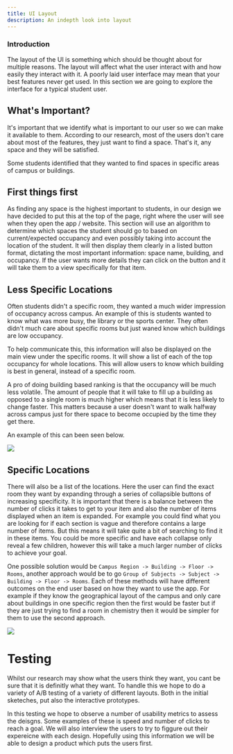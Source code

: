 ```yaml
---
title: UI Layout
description: An indepth look into layout
---
```

### Introduction

The layout of the UI is something which should be thought about for multiple reasons. The layout will affect what the user interact with and how easily they interact with it. A poorly laid user interface may mean that your best features never get used. In this section we are going to explore the interface for a typical student user.

## What's Important?

It's important that we identify what is important to our user so we can make it available to them. According to our research, most of the users don't care about most of the features, they just want to find a space. That's it, any space and they will be satisfied. 

Some students identified that they wanted to find spaces in specific areas of campus or buildings.

## First things first

As finding any space is the highest important to students, in our design we have decided to put this at the top of the page, right where the user will see when they open the app / website. This section will use an algorithm to determine which spaces the student should go to based on current/expected occupancy and even possibly taking into account the location of the student. It will then display them clearly in a listed button format, dictating the most important information: space name, building, and occupancy. If the user wants more details they can click on the button and it will take them to a view specifically for that item.

## Less Specific Locations

Often students didn't a specific room, they wanted a much wider impression of occupancy across campus. An example of this is students wanted to know what was more busy, the library or the sports center. They often didn't much care about specific rooms but just waned know which buildings are low occupancy. 

To help communicate this, this information will also be displayed on the main view under the specific rooms. It will show a list of each of the top occupancy for whole locations. This will allow users to know which building is best in general, instead of a specific room. 

A pro of doing building based ranking is that the occupancy will be much less volatile. The amount of people that it will take to fill up a building as opposed to a single room is much higher which means that it is less likely to change faster. This matters because a user doesn't want to walk halfway across campus just for there space to become occupied by the time they get there.

An example of this can been seen below.

![](/images/uploads/home.PNG)

## Specific Locations

There will also be a list of the locations. Here the user can find the exact room they want by expanding through a series of collapsible buttons of increasing specificity. It is important that there is a balance between the number of clicks it takes to get to your item and also the number of items displayed when an item is expanded. For example you could find what you are looking for if each section is vague and therefore contains a large number of items. But this means it will take quite a bit of searching to find it in these items. You could be more specific and have each collapse only reveal a few children, however this will take a much larger number of clicks to achieve your goal. 

One possible solution would be `Campus Region -> Building -> Floor -> Rooms`, another approach would be to go `Group of Subjects -> Subject -> Building -> Floor -> Rooms`. Each of these methods will have different outcomes on the end user based on how they want to use the app. For example if they know the geographical layout of the campus and only care about buildings in one specific region then the first would be faster but if they are just trying to find a room in chemistry then it would be simpler for them to use the second approach. 

![](/images/uploads/locations.PNG)

# Testing

Whilst our research may show what the users think they want, you cant be sure that it is definitly what they want. To handle this we hope to do a variety of A/B testing of a variety of different layouts. Both in the initial sketeches, put also the interactive prototypes.

In this testing we hope to observe a number of usability metrics to assess the deisgns. Some examples of these is speed and number of clicks to reach a goal. We will also interview the users to try to figgure out their expereicne with each design. Hopefully using this information we will be able to design a product which puts the users first.
